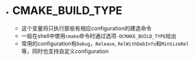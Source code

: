 - # CMAKE_BUILD_TYPE
	- 这个变量将只执行那些有相应configuration的建造命令
	- 一般在shell中使用``cmake``命令时通过选项``-DCMAKE_BUILD_TYPE``给出
	- 常用的configuration有``Debug``，`Release`, `RelWithDebInfo`和`MinSizeRel`等，同时也支持自定义configuration